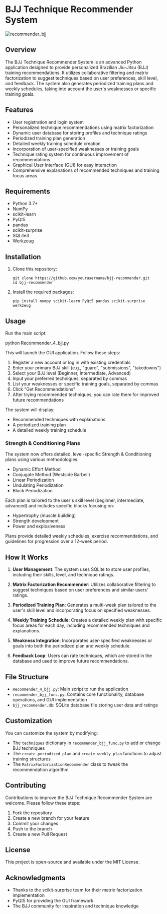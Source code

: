 # BJJ Technique Recommender System

![recommender_bjj](https://github.com/user-attachments/assets/78171986-4a50-4c5a-a597-01621bb9bd92)


## Overview

The BJJ Technique Recommender System is an advanced Python application designed to provide personalized Brazilian Jiu-Jitsu (BJJ) training recommendations. It utilizes collaborative filtering and matrix factorization to suggest techniques based on user preferences, skill level, and feedback. The system also generates periodized training plans and weekly schedules, taking into account the user's weaknesses or specific training goals.

## Features

- User registration and login system
- Personalized technique recommendations using matrix factorization
- Dynamic user database for storing profiles and technique ratings
- Periodized training plan generation
- Detailed weekly training schedule creation
- Incorporation of user-specified weaknesses or training goals
- Technique rating system for continuous improvement of recommendations
- Graphical User Interface (GUI) for easy interaction
- Comprehensive explanations of recommended techniques and training focus areas

## Requirements

- Python 3.7+
- NumPy
- scikit-learn
- PyQt5
- pandas
- scikit-surprise
- SQLite3
- Werkzeug

## Installation

1. Clone this repository:
   ```
   git clone https://github.com/yourusername/bjj-recommender.git
   cd bjj-recommender
   ```

2. Install the required packages:
   ```
   pip install numpy scikit-learn PyQt5 pandas scikit-surprise werkzeug
   ```

## Usage

Run the main script:

python Recommender_4_bjj.py


This will launch the GUI application. Follow these steps:

1. Register a new account or log in with existing credentials
2. Enter your primary BJJ skill (e.g., "guard", "submissions", "takedowns")
3. Select your BJJ level (Beginner, Intermediate, Advanced)
4. Input your preferred techniques, separated by commas
5. List your weaknesses or specific training goals, separated by commas
6. Click "Get Recommendations"
7. After trying recommended techniques, you can rate them for improved future recommendations

The system will display:
- Recommended techniques with explanations
- A periodized training plan
- A detailed weekly training schedule

 ### Strength & Conditioning Plans

The system now offers detailed, level-specific Strength & Conditioning plans using various methodologies:

- Dynamic Effort Method
- Conjugate Method (Westside Barbell)
- Linear Periodization
- Undulating Periodization
- Block Periodization

Each plan is tailored to the user's skill level (beginner, intermediate, advanced) and includes specific blocks focusing on:

- Hypertrophy (muscle building)
- Strength development
- Power and explosiveness

Plans provide detailed weekly schedules, exercise recommendations, and guidelines for progression over a 12-week period.

## How It Works

1. **User Management**: The system uses SQLite to store user profiles, including their skills, level, and technique ratings.

2. **Matrix Factorization Recommender**: Utilizes collaborative filtering to suggest techniques based on user preferences and similar users' ratings.

3. **Periodized Training Plan**: Generates a multi-week plan tailored to the user's skill level and incorporating focus on specified weaknesses.

4. **Weekly Training Schedule**: Creates a detailed weekly plan with specific focus areas for each day, including recommended techniques and explanations.

5. **Weakness Integration**: Incorporates user-specified weaknesses or goals into both the periodized plan and weekly schedule.

6. **Feedback Loop**: Users can rate techniques, which are stored in the database and used to improve future recommendations.

## File Structure

- `Recommender_4_bjj.py`: Main script to run the application
- `recommender_bjj_func.py`: Contains core functionality, database operations, and GUI implementation
- `bjj_recommender.db`: SQLite database file storing user data and ratings

## Customization

You can customize the system by modifying:
- The `techniques` dictionary in `recommender_bjj_func.py` to add or change BJJ techniques
- The `create_periodized_plan` and `create_weekly_plan` functions to adjust training structures
- The `MatrixFactorizationRecommender` class to tweak the recommendation algorithm

## Contributing

Contributions to improve the BJJ Technique Recommender System are welcome. Please follow these steps:
1. Fork the repository
2. Create a new branch for your feature
3. Commit your changes
4. Push to the branch
5. Create a new Pull Request

## License

This project is open-source and available under the MIT License.

## Acknowledgments

- Thanks to the scikit-surprise team for their matrix factorization implementation
- PyQt5 for providing the GUI framework
- The BJJ community for inspiration and technique knowledge
